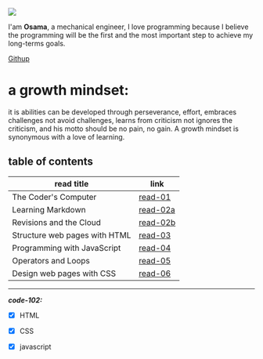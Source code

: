 ![](https://encrypted-tbn0.gstatic.com/images?q=tbn:ANd9GcSW-lMUYdEvfBWEKSmB60djU_4GPHtAa5X9Aw&usqp=CAU)

I'am **Osama**, a mechanical engineer, I love programming because I believe the programming will be the first and the most important step to achieve my long-terms goals.

[Githup](https://github.com/Osama10kh)  

# a growth mindset:
it is abilities can be developed through perseverance, effort, embraces challenges not avoid challenges, learns from criticism not ignores the criticism, and his motto should be no pain, no gain. 
A growth mindset is synonymous with a love of learning.



## table of contents ##

|read title|link|
|-------|-------------------                       | 
|The Coder's Computer|[read-01](read-01)           |
|Learning Markdown|[read-02a](read-02a)            |
|Revisions and the Cloud|[read-02b](read-02b)      |
|Structure web pages with HTML|[read-03](read-03)  |
|Programming with JavaScript|[read-04](read-04)    |
|Operators and Loops|[read-05](read-05)            |
|Design web pages with CSS|[read-06](read-06)      |

--------------------------------------------------

***code-102:***
- [x] HTML
- [x] CSS
- [x] javascript

 
 

 
